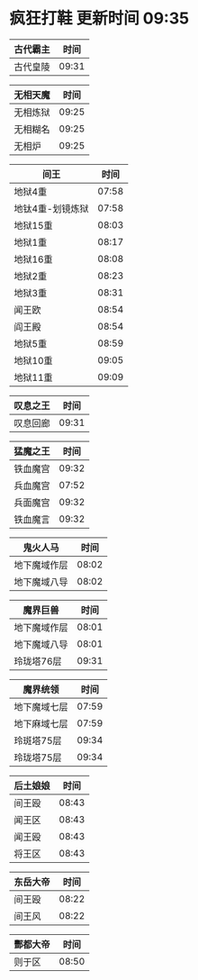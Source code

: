 # 疯狂打鞋 更新时间 09:35

| 古代霸主   | 时间    |
|--------|-------|
| 古代皇陵 | 09:31 |

| 无相天魔   | 时间    |
|--------|-------|
| 无相炼狱 | 09:25 |
| 无相糊名 | 09:25 |
| 无相炉 | 09:25 |

| 间王   | 时间    |
|--------|-------|
| 地狱4重 | 07:58 |
| 地钛4重-划镜炼狱 | 07:58 |
| 地狱15重 | 08:03 |
| 地狱1重 | 08:17 |
| 地狱16重 | 08:08 |
| 地狱2重 | 08:23 |
| 地狱3重 | 08:31 |
| 闻王欧 | 08:54 |
| 阎王殿 | 08:54 |
| 地狱5重 | 08:59 |
| 地狱10重 | 09:05 |
| 地狱11重 | 09:09 |

| 叹息之王   | 时间    |
|--------|-------|
| 叹息回廊 | 09:31 |

| 猛魔之王   | 时间    |
|--------|-------|
| 铁血魔宫 | 09:32 |
| 兵血魔宫 | 07:52 |
| 兵面魔宫 | 09:32 |
| 铁血魔言 | 09:32 |

| 鬼火人马   | 时间    |
|--------|-------|
| 地下魔域作层 | 08:02 |
| 地下魔域八导 | 08:02 |

| 魔界巨兽   | 时间    |
|--------|-------|
| 地下魔域作层 | 08:01 |
| 地下魔域八导 | 08:01 |
| 玲珑塔76层 | 09:31 |

| 魔界统领   | 时间    |
|--------|-------|
| 地下魔域七层 | 07:59 |
| 地下麻域七层 | 07:59 |
| 玲斑塔75层 | 09:34 |
| 玲珑塔75层 | 09:34 |

| 后土娘娘   | 时间    |
|--------|-------|
| 间王殴 | 08:43 |
| 闻王区 | 08:43 |
| 闻王殴 | 08:43 |
| 将王区 | 08:43 |

| 东岳大帝   | 时间    |
|--------|-------|
| 间王殴 | 08:22 |
| 间王风 | 08:22 |

| 酆都大帝   | 时间    |
|--------|-------|
| 则于区 | 08:50 |